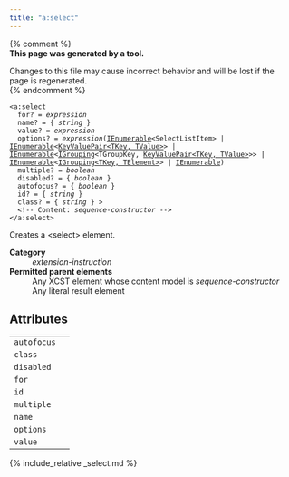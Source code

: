 ```yaml
---
title: "a:select"
---
```


{% comment %}  
**This page was generated by a tool.**  

Changes to this file may cause incorrect behavior and will be lost if the page is
regenerated.  
{% endcomment %}

<div class="ref-element-syntax language-xml highlighter-rouge"><pre class="highlight"><code><span class="nt">&lt;a:select</span>
  <span>for</span>? = <i title="Expression.">expression</i>
  <span>name</span>? = { <i>string</i> }
  <span>value</span>? = <i title="Expression.">expression</i>
  <span>options</span>? = <i title="Expression.">expression</i>(<a href="{{ page.bcl_url }}9eekhta0" title="System.Collections.Generic.IEnumerable">IEnumerable</a>&lt;<span title="System.Web.Mvc.SelectListItem">SelectListItem</span>&gt; | <a href="{{ page.bcl_url }}9eekhta0" title="System.Collections.Generic.IEnumerable">IEnumerable</a>&lt;<a href="{{ page.bcl_url }}5tbh8a42" title="System.Collections.Generic.KeyValuePair<TKey, TValue&gt;">KeyValuePair&lt;TKey, TValue&gt;</a>&gt; | <a href="{{ page.bcl_url }}9eekhta0" title="System.Collections.Generic.IEnumerable">IEnumerable</a>&lt;<a href="{{ page.bcl_url }}bb344977" title="System.Linq.IGrouping">IGrouping</a>&lt;<span title="TGroupKey">TGroupKey</span>, <a href="{{ page.bcl_url }}5tbh8a42" title="System.Collections.Generic.KeyValuePair<TKey, TValue&gt;">KeyValuePair&lt;TKey, TValue&gt;</a>&gt;&gt; | <a href="{{ page.bcl_url }}9eekhta0" title="System.Collections.Generic.IEnumerable">IEnumerable</a>&lt;<a href="{{ page.bcl_url }}bb344977" title="System.Linq.IGrouping<TKey, TElement&gt;">IGrouping&lt;TKey, TElement&gt;</a>&gt; | <a href="{{ page.bcl_url }}system.collections.ienumerable" title="System.Collections.IEnumerable">IEnumerable</a>)
  <span>multiple</span>? = <i title="One of the values &#34;yes&#34;, &#34;no&#34;, &#34;true&#34;, &#34;false&#34;, &#34;1&#34; or &#34;0&#34;.">boolean</i>
  <span>disabled</span>? = { <i title="One of the values &#34;yes&#34;, &#34;no&#34;, &#34;true&#34;, &#34;false&#34;, &#34;1&#34; or &#34;0&#34;.">boolean</i> }
  <span>autofocus</span>? = { <i title="One of the values &#34;yes&#34;, &#34;no&#34;, &#34;true&#34;, &#34;false&#34;, &#34;1&#34; or &#34;0&#34;.">boolean</i> }
  <span>id</span>? = { <i>string</i> }
  <span>class</span>? = { <i>string</i> } &gt;
  &lt;!-- Content: <i>sequence-constructor</i> --&gt;
<span class="nt">&lt;/a:select&gt;</span></code></pre></div>
<p>Creates a &lt;select&gt; element.</p>
<dl>
   <dt><b>Category</b></dt>
   <dd><i>extension-instruction</i></dd>
   <dt><b>Permitted parent elements</b></dt>
   <dd>Any XCST element whose content model is <i>sequence-constructor</i></dd>
   <dd>Any literal result element</dd>
</dl>
<h2 id="attributes">Attributes</h2>
<div class="table-responsive">
   <table class="ref-attribs">
      <tr>
         <td><code>autofocus</code></td>
         <td></td>
      </tr>
      <tr>
         <td><code>class</code></td>
         <td></td>
      </tr>
      <tr>
         <td><code>disabled</code></td>
         <td></td>
      </tr>
      <tr>
         <td><code>for</code></td>
         <td></td>
      </tr>
      <tr>
         <td><code>id</code></td>
         <td></td>
      </tr>
      <tr>
         <td><code>multiple</code></td>
         <td></td>
      </tr>
      <tr>
         <td><code>name</code></td>
         <td></td>
      </tr>
      <tr>
         <td><code>options</code></td>
         <td></td>
      </tr>
      <tr>
         <td><code>value</code></td>
         <td></td>
      </tr>
   </table>
</div>

{% include_relative _select.md %}
